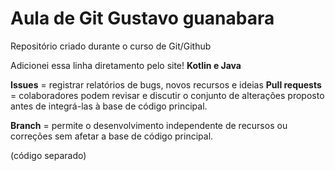 # Aula de Git Gustavo guanabara

 Repositório criado durante o curso de Git/Github

 Adicionei essa linha diretamento pelo site! 
**Kotlin e Java**

**Issues** = registrar relatórios de bugs, novos recursos e ideias
**Pull requests** = colaboradores podem revisar e discutir o conjunto de alterações proposto antes de integrá-las à base de código principal.

**Branch** = permite o desenvolvimento independente de recursos ou correções sem afetar a base de código principal.

(código separado)
